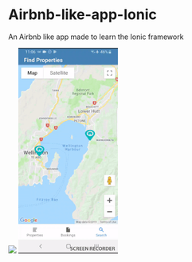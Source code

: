 # Airbnb-like-app-Ionic
An Airbnb like app made to learn the Ionic framework

![](GIFS/addHouse.gif )
![](GIFS/propertyView.gif )
